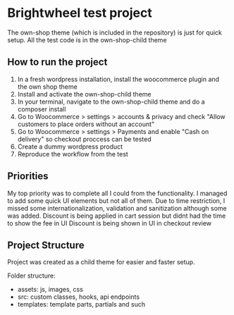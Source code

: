 # Brightwheel test project

The own-shop theme (which is included in the repository) is just for quick setup. All the test code is in the own-shop-child theme

## How to run the project
1. In a fresh wordpress installation, install the woocommerce plugin and the own shop theme
2. Install and activate the own-shop-child theme
3. In your terminal, navigate to the own-shop-child theme and do a composer install
4. Go to Woocommerce > settings > accounts & privacy and check "Allow customers to place orders without an account"
5. Go to Woocommerce > settings > Payments and enable "Cash on delivery" so checkout proccess can be tested
5. Create a dummy wordpress product
6. Reproduce the workflow from the test

## Priorities

My top priority was to complete all I could from the functionality. I managed to add some quick UI elements but not all of them. 
Due to time restriction, I missed some internationalization, validation and sanitization although some was added.
Discount is being applied in cart session but didnt had the time to show the fee in UI
Discount is being shown in UI in checkout review

## Project Structure

Project was created as a child theme for easier and faster setup.

Folder structure:
* assets: js, images, css
* src: custom classes, hooks, api endpoints
* templates: template parts, partials and such